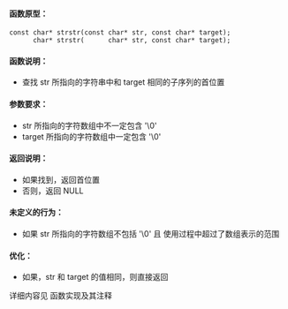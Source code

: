 
####  函数原型：
```
const char* strstr(const char* str, const char* target);
      char* strstr(      char* str, const char* target);
```

#### 函数说明：
* 查找 str 所指向的字符串中和 target 相同的子序列的首位置

#### 参数要求：
* str    所指向的字符数组中不一定包含 '\0'
* target 所指向的字符数组中一定包含 '\0'

#### 返回说明：
* 如果找到，返回首位置
* 否则，返回 NULL

#### 未定义的行为：
* 如果 str 所指向的字符数组不包括 '\0' 且 使用过程中超过了数组表示的范围

#### 优化：
* 如果，str 和 target 的值相同，则直接返回

详细内容见 函数实现及其注释


